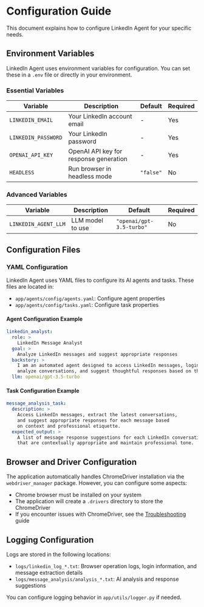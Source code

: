 # Configuration Guide

This document explains how to configure LinkedIn Agent for your specific needs.

## Environment Variables

LinkedIn Agent uses environment variables for configuration. You can set these in a `.env` file or directly in your environment.

### Essential Variables

| Variable | Description | Default | Required |
|----------|-------------|---------|----------|
| `LINKEDIN_EMAIL` | Your LinkedIn account email | - | Yes |
| `LINKEDIN_PASSWORD` | Your LinkedIn password | - | Yes |
| `OPENAI_API_KEY` | OpenAI API key for response generation | - | Yes |
| `HEADLESS` | Run browser in headless mode | `"false"` | No |

### Advanced Variables

| Variable | Description | Default | Required |
|----------|-------------|---------|----------|
| `LINKEDIN_AGENT_LLM` | LLM model to use | `"openai/gpt-3.5-turbo"` | No |

## Configuration Files

### YAML Configuration

LinkedIn Agent uses YAML files to configure its AI agents and tasks. These files are located in:

- `app/agents/config/agents.yaml`: Configure agent properties
- `app/agents/config/tasks.yaml`: Configure task properties

#### Agent Configuration Example

```yaml
linkedin_analyst:
  role: >
    LinkedIn Message Analyst
  goal: >
    Analyze LinkedIn messages and suggest appropriate responses
  backstory: >
    I am an automated agent designed to access LinkedIn messages, login to an account,
    analyze conversations, and suggest thoughtful responses based on the message context.
  llm: openai/gpt-3.5-turbo
```

#### Task Configuration Example

```yaml
message_analysis_task:
  description: >
    Access LinkedIn messages, extract the latest conversations, 
    and suggest appropriate responses for each message based 
    on context and professional etiquette.
  expected_output: >
    A list of message response suggestions for each LinkedIn conversation
    that are contextually appropriate and maintain professional tone.
```

## Browser and Driver Configuration

The application automatically handles ChromeDriver installation via the `webdriver_manager` package. However, you can configure some aspects:

- Chrome browser must be installed on your system
- The application will create a `.drivers` directory to store the ChromeDriver
- If you encounter issues with ChromeDriver, see the [Troubleshooting](./troubleshooting.md) guide

## Logging Configuration

Logs are stored in the following locations:

- `logs/linkedin_log_*.txt`: Browser operation logs, login information, and message extraction details
- `logs/message_analysis/analysis_*.txt`: AI analysis and response suggestions

You can configure logging behavior in `app/utils/logger.py` if needed.
